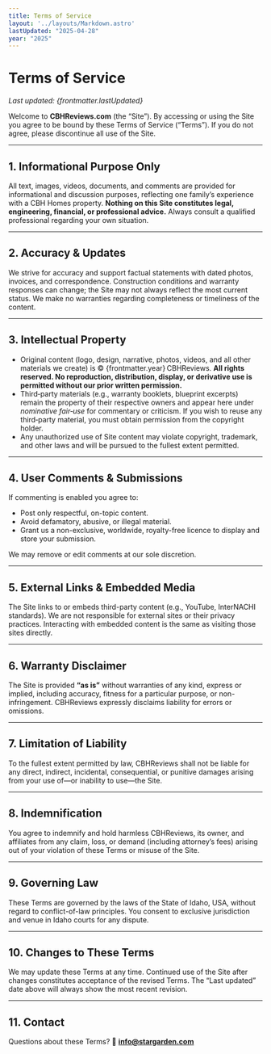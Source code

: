 ```yaml
---
title: Terms of Service
layout: '../layouts/Markdown.astro'
lastUpdated: "2025-04-28" 
year: "2025"
---
```


# Terms of Service  
_Last updated: {frontmatter.lastUpdated}_

Welcome to **CBHReviews.com** (the “Site”).  By accessing or using the Site you agree to be bound by these Terms of Service (“Terms”).  If you do not agree, please discontinue all use of the Site.

---

## 1. Informational Purpose Only

All text, images, videos, documents, and comments are provided for informational and discussion purposes, reflecting one family’s experience with a CBH Homes property. **Nothing on this Site constitutes legal, engineering, financial, or professional advice.** Always consult a qualified professional regarding your own situation.

---

## 2. Accuracy & Updates

We strive for accuracy and support factual statements with dated photos, invoices, and correspondence.  Construction conditions and warranty responses can change; the Site may not always reflect the most current status.  We make no warranties regarding completeness or timeliness of the content.

---

## 3. Intellectual Property

* Original content (logo, design, narrative, photos, videos, and all other materials we create) is © {frontmatter.year} CBHReviews. **All rights reserved.  No reproduction, distribution, display, or derivative use is permitted without our prior written permission.**
* Third‑party materials (e.g., warranty booklets, blueprint excerpts) remain the property of their respective owners and appear here under *nominative fair‑use* for commentary or criticism.  If you wish to reuse any third‑party material, you must obtain permission from the copyright holder.
* Any unauthorized use of Site content may violate copyright, trademark, and other laws and will be pursued to the fullest extent permitted.

---

## 4. User Comments & Submissions

If commenting is enabled you agree to:

* Post only respectful, on-topic content.  
* Avoid defamatory, abusive, or illegal material.  
* Grant us a non-exclusive, worldwide, royalty-free licence to display and store your submission.  

We may remove or edit comments at our sole discretion.

---

## 5. External Links & Embedded Media

The Site links to or embeds third-party content (e.g., YouTube, InterNACHI standards). We are not responsible for external sites or their privacy practices.  Interacting with embedded content is the same as visiting those sites directly.

---

## 6. Warranty Disclaimer

The Site is provided **“as is”** without warranties of any kind, express or implied, including accuracy, fitness for a particular purpose, or non-infringement.  CBHReviews expressly disclaims liability for errors or omissions.

---

## 7. Limitation of Liability

To the fullest extent permitted by law, CBHReviews shall not be liable for any direct, indirect, incidental, consequential, or punitive damages arising from your use of—or inability to use—the Site.

---

## 8. Indemnification

You agree to indemnify and hold harmless CBHReviews, its owner, and affiliates from any claim, loss, or demand (including attorney’s fees) arising out of your violation of these Terms or misuse of the Site.

---

## 9. Governing Law

These Terms are governed by the laws of the State of Idaho, USA, without regard to conflict-of-law principles.  You consent to exclusive jurisdiction and venue in Idaho courts for any dispute.

---

## 10. Changes to These Terms

We may update these Terms at any time.  Continued use of the Site after changes constitutes acceptance of the revised Terms.  The “Last updated” date above will always show the most recent revision.

---

## 11. Contact

Questions about these Terms?
📧 **info@stargarden.com**
